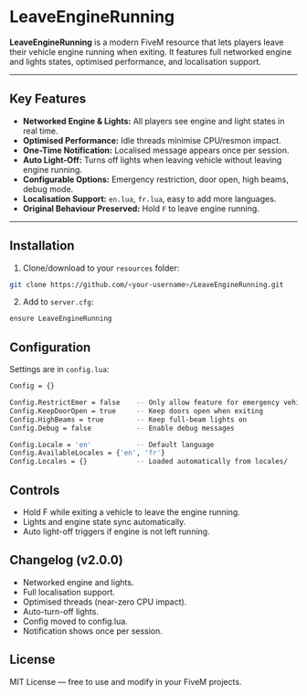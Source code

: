 # LeaveEngineRunning

**LeaveEngineRunning** is a modern FiveM resource that lets players leave their vehicle engine running when exiting. It features full networked engine and lights states, optimised performance, and localisation support.

---

## Key Features

- **Networked Engine & Lights:** All players see engine and light states in real time.  
- **Optimised Performance:** Idle threads minimise CPU/resmon impact.  
- **One-Time Notification:** Localised message appears once per session.  
- **Auto Light-Off:** Turns off lights when leaving vehicle without leaving engine running.  
- **Configurable Options:** Emergency restriction, door open, high beams, debug mode.  
- **Localisation Support:** `en.lua`, `fr.lua`, easy to add more languages.  
- **Original Behaviour Preserved:** Hold `F` to leave engine running.

---

## Installation

1. Clone/download to your `resources` folder:

```bash
git clone https://github.com/<your-username>/LeaveEngineRunning.git
```

2. Add to `server.cfg`:

```bash
ensure LeaveEngineRunning
```

## Configuration

Settings are in `config.lua`:

```bash
Config = {}

Config.RestrictEmer = false    -- Only allow feature for emergency vehicles
Config.KeepDoorOpen = true     -- Keep doors open when exiting
Config.HighBeams = true        -- Keep full-beam lights on
Config.Debug = false           -- Enable debug messages

Config.Locale = 'en'           -- Default language
Config.AvailableLocales = {'en', 'fr'}
Config.Locales = {}            -- Loaded automatically from locales/
```

## Controls

- Hold F while exiting a vehicle to leave the engine running.
- Lights and engine state sync automatically.
- Auto light-off triggers if engine is not left running.

## Changelog (v2.0.0)

- Networked engine and lights.
- Full localisation support.
- Optimised threads (near-zero CPU impact).
- Auto-turn-off lights.
- Config moved to config.lua.
- Notification shows once per session.

## License

MIT License — free to use and modify in your FiveM projects.
